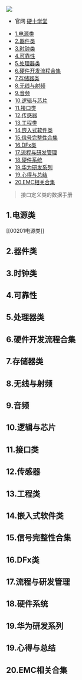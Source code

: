 ![](https://img1.doubanio.com/view/subject/s/public/s34366850.jpg)

* 官网  [硬十学堂](https://www.hw100k.com/)

- [1.电源类](#1电源类)
- [2.器件类](#2器件类)
- [3.时钟类](#3时钟类)
- [4.可靠性](#4可靠性)
- [5.处理器类](#5处理器类)
- [6.硬件开发流程合集](#6硬件开发流程合集)
- [7.存储器类](#7存储器类)
- [8.无线与射频](#8无线与射频)
- [9.音频](#9音频)
- [10.逻辑与芯片](#10逻辑与芯片)
- [11.接口类](#11接口类)
- [12.传感器](#12传感器)
- [13.工程类](#13工程类)
- [14.嵌入式软件类](#14嵌入式软件类)
- [15.信号完整性合集](#15信号完整性合集)
- [16.DFx类](#16dfx类)
- [17.流程与研发管理](#17流程与研发管理)
- [18.硬件系统](#18硬件系统)
- [19.华为研发系列](#19华为研发系列)
- [19.心得与总结](#19心得与总结)
- [20.EMC相关合集](#20emc相关合集)

> 接口定义类的数据手册

## 1.电源类

[[00201电源类]]

## 2.器件类

## 3.时钟类

## 4.可靠性

## 5.处理器类

## 6.硬件开发流程合集

## 7.存储器类

## 8.无线与射频

## 9.音频

## 10.逻辑与芯片

## 11.接口类

## 12.传感器

## 13.工程类

## 14.嵌入式软件类

## 15.信号完整性合集

## 16.DFx类

## 17.流程与研发管理

## 18.硬件系统

## 19.华为研发系列

## 19.心得与总结

## 20.EMC相关合集
